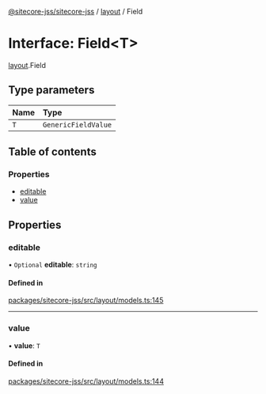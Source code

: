 [@sitecore-jss/sitecore-jss](../README.md) / [layout](../modules/layout.md) / Field

# Interface: Field\<T\>

[layout](../modules/layout.md).Field

## Type parameters

| Name | Type |
| :------ | :------ |
| `T` | `GenericFieldValue` |

## Table of contents

### Properties

- [editable](layout.Field.md#editable)
- [value](layout.Field.md#value)

## Properties

### editable

• `Optional` **editable**: `string`

#### Defined in

[packages/sitecore-jss/src/layout/models.ts:145](https://github.com/Sitecore/jss/blob/121d7f33b/packages/sitecore-jss/src/layout/models.ts#L145)

___

### value

• **value**: `T`

#### Defined in

[packages/sitecore-jss/src/layout/models.ts:144](https://github.com/Sitecore/jss/blob/121d7f33b/packages/sitecore-jss/src/layout/models.ts#L144)
